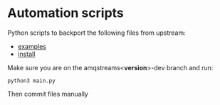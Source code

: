 # Automation scripts

Python scripts to backport the following files from upstream:
- [examples](https://github.com/strimzi/strimzi-kafka-operator/tree/main/examples)
- [install](https://github.com/strimzi/strimzi-kafka-operator/tree/main/install)

Make sure you are on the amqstreams<__version__>-dev branch and run:
```
python3 main.py
```

Then commit files manually


